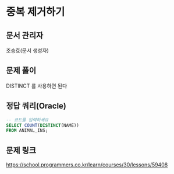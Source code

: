 # 중복 제거하기
## 문서 관리자
조승효(문서 생성자)
## 문제 풀이
DISTINCT 를 사용하면 된다
## 정답 쿼리(Oracle)
``` sql
-- 코드를 입력하세요
SELECT COUNT(DISTINCT(NAME))
FROM ANIMAL_INS;
```
## 문제 링크
https://school.programmers.co.kr/learn/courses/30/lessons/59408